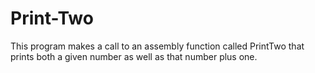 # Print-Two
This program makes a call to an assembly function called PrintTwo that prints both a given number as well as that number plus one.
